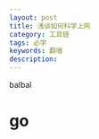 ```yaml
---
layout: post
title: 浅谈如何科学上网
category: 工具链
tags: 必学
keywords: 翻墙
description: 
---
```


balbal

# go